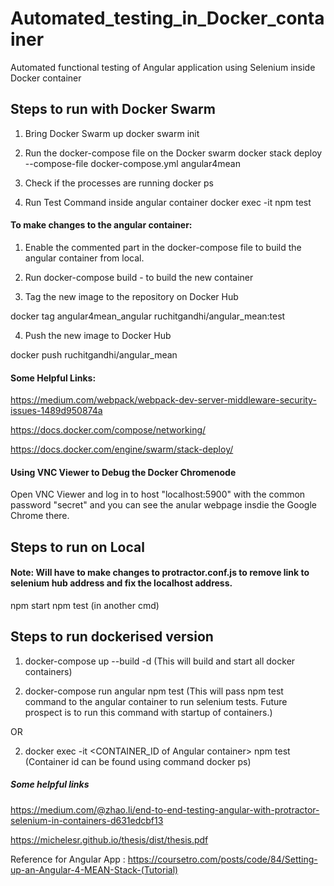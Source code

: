 # Automated_testing_in_Docker_container
Automated functional testing of Angular application using Selenium inside Docker container

## Steps to run with Docker Swarm

1) Bring Docker Swarm up
docker swarm init

2) Run the docker-compose file on the Docker swarm
docker stack deploy --compose-file docker-compose.yml angular4mean

3) Check if the processes are running
docker ps

4) Run Test Command inside angular container
docker exec -it <container id for angular container> npm test

#### To make changes to the angular container:
1) Enable the commented part in the docker-compose file to build the angular container from local.

2) Run docker-compose build - to build the new container

3) Tag the new image to the repository on Docker Hub

docker tag angular4mean_angular ruchitgandhi/angular_mean:test

4) Push the new image to Docker Hub

docker push ruchitgandhi/angular_mean

#### Some Helpful Links:
https://medium.com/webpack/webpack-dev-server-middleware-security-issues-1489d950874a

https://docs.docker.com/compose/networking/

https://docs.docker.com/engine/swarm/stack-deploy/

#### Using VNC Viewer to Debug the Docker Chromenode
Open VNC Viewer and log in to host "localhost:5900" with the common password "secret" and you can see the anular webpage insdie the Google Chrome there.

## Steps to run on Local

#### Note: Will have to make changes to protractor.conf.js to remove link to selenium hub address and fix the localhost address.

npm start
npm test (in another cmd)

## Steps to run dockerised version

1) docker-compose up --build -d
(This will build and start all docker containers)

2) docker-compose run angular npm test
(This will pass npm test command to the angular container to run selenium tests. Future prospect is to run this command with startup of containers.)

OR

2) docker exec -it <CONTAINER_ID of Angular container> npm test
(Container id can be found using command docker ps)

##### Some helpful links

https://medium.com/@zhao.li/end-to-end-testing-angular-with-protractor-selenium-in-containers-d631edcbf13

https://michelesr.github.io/thesis/dist/thesis.pdf

Reference for Angular App : https://coursetro.com/posts/code/84/Setting-up-an-Angular-4-MEAN-Stack-(Tutorial)
